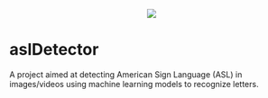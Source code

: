 <p align="center">
  <img src="https://github.com/user-attachments/assets/b8e91a75-371d-4f85-a8a4-cdcc0c28fa97">
</p>

# aslDetector
A project aimed at detecting American Sign Language (ASL) in images/videos using machine learning models to recognize letters.
